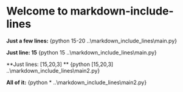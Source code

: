 # Welcome to markdown-include-lines

**Just a few lines:**
{python 15-20 ..\markdown_include_lines\main.py}

**Just line: 15**
{python 15 ..\markdown_include_lines\main.py}

**Just lines: [15,20,3] **
{python [15,20,3] ..\markdown_include_lines\main2.py}

**All of it:**
{python * ..\markdown_include_lines\main2.py}